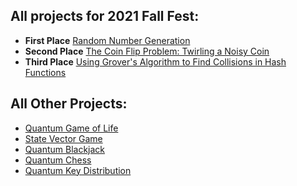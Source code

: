 ## All projects for 2021 Fall Fest:
- **First Place** [Random Number Generation](https://github.com/jordi1215/qiskit-fall-fest-2021)
- **Second Place** [The Coin Flip Problem: Twirling a Noisy Coin](https://github.com/adarshisme/QiskitBiskit)
- **Third Place** [Using Grover's Algorithm to Find Collisions in Hash Functions](https://github.com/TexanElite/QiskitFallFest2021Project/)
## All Other Projects:
- [Quantum Game of Life](https://github.com/Albisourous/Quantum-Game-Of-Life/)
- [State Vector Game](https://github.com/metacubestormerxii12/UT-Qiskit-Fall-Fest-21-Team-6)
- [Quantum Blackjack](https://github.com/PotatoTomatoYay/QUANTUM-BJ-AT-THE-SPEED-OF-LIGHT)
- [Quantum Chess](https://github.com/StevenDoesStuffs/quantum-chess)
- [Quantum Key Distribution](https://github.com/linuszheng/quantum-key-distribution)
